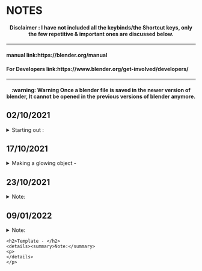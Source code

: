 # NOTES   
  
<h4 align="center"> Disclaimer : I have not included all the keybinds/the Shortcut keys, only the few repetitive & important ones are discussed below.</h4>  
  
 ---  
   
<h4 align="left"> manual link:https://blender.org/manual </h4>  

<h4 align="left"> For Developers link:https://www.blender.org/get-involved/developers/ </h4>  
  
---  
  
<h4 align="center">:warning: Warning Once a blender file is saved in the newer version of blender, It cannot be opened in the previous versions of blender anymore.</h4>   
  
  


<h2>02/10/2021</h2>  
<details><summary>Starting out :</summary>  
<p>   


- start by : moving objects, camera, light, check scene collections and other options on the home screen.  
- Comment: Objects appear whereever the 3D cursor is placed.  
- Toolbar Short cut : T  
- Add mesh: Any object to blended.  
- Its important to name things to remember, Also Name the groups/collections.  
- Objects in the scene collection is arranged in alphabetic order.  
- Using tab to switch between object and creation mode.
- Using the different view modes like 3D mode, Solid mode etc.
  
</details>
</p>

  
  
  

<h2>17/10/2021</h2>  
<details><summary>Making a glowing object - </summary>  
<p>   

- First create an object using add mesh/object.  
- Then Change world's properties by changing the world color to black to view the glowing effect more efficiently.  
- Then change the surface property to emission under the materials propeties and the desired color.  
- Changing the render property to glow and then manipulating the settings of it.
- Done  

</details>
</p>    
  

<h2>23/10/2021</h2>  
<details><summary>Note:</summary>  
<p>   
  
- to reset the cursor back to origin(0,0,0) press : **Shift+S** and then select **Cursor to the world origins option**  
</details>
</p>

<h2>09/01/2022 </h2>  
<details><summary>Note:</summary>  
<p>  
 
- on the left side below select box we have the toolbar namely:  
  - Cursor : This function turns on select mode where when selected by mouse left click it will select the cursor where new objects can be created/inserted in the world.  
  - Move : This function turns on Move mode where the object selected can be moved specifically on it's x,y and z plane.  
  - Rotate : This function turns on the Rotate mode where the object selected can be rotated along the anotated rotational axis.  
  - Scale : to scale the size of the selected object
  - Transform : To change the size, location, rotation and more.
- **Pro Tip?** : Always apply the changes done to the object by pressing **Left CTRL + A** and select the respecting changes to apply. This will apply the changes and transform the object into an entirely new object with the modified changes. 
  
</details>
</p>
  
```
<h2>Template - </h2>  
<details><summary>Note:</summary>  
<p>   
</details>
</p>
```
